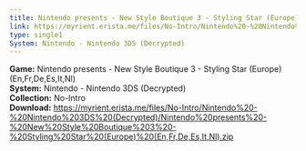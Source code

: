 ```yaml
---
title: Nintendo presents - New Style Boutique 3 - Styling Star (Europe) (En,Fr,De,Es,It,Nl)
link: https://myrient.erista.me/files/No-Intro/Nintendo%20-%20Nintendo%203DS%20(Decrypted)/Nintendo%20presents%20-%20New%20Style%20Boutique%203%20-%20Styling%20Star%20(Europe)%20(En,Fr,De,Es,It,Nl).zip
type: single1
System: Nintendo - Nintendo 3DS (Decrypted)
---
```

<b>Game:</b> Nintendo presents - New Style Boutique 3 - Styling Star (Europe) (En,Fr,De,Es,It,Nl)<br>
<b>System:</b> Nintendo - Nintendo 3DS (Decrypted)<br>
<b>Collection:</b> No-Intro<br>
<b>Download:</b> https://myrient.erista.me/files/No-Intro/Nintendo%20-%20Nintendo%203DS%20(Decrypted)/Nintendo%20presents%20-%20New%20Style%20Boutique%203%20-%20Styling%20Star%20(Europe)%20(En,Fr,De,Es,It,Nl).zip